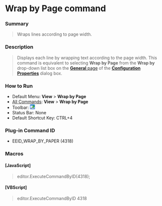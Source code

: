 # Wrap by Page command

### Summary

> Wraps lines according to page width.

### Description

> Displays each line by wrapping text according to the page width. This command is equivalent to
> selecting **Wrap by Page** from the
> **Wrap by** drop-down list box
> on the [**General** page](../../dlg/properties/general/index)
> of the **[Configuration Properties](../../dlg/properties/index)** dialog box.

### How to Run

- Default Menu: **View** \> **Wrap by Page**
- [All Commands](../tools/all_commands): **View** >
**Wrap by Page**
- Toolbar: ![](../../images/wrapbypage.gif)
- Status Bar: None
- Default Shortcut Key: CTRL+4

### Plug-in Command ID

- EEID\_WRAP\_BY\_PAPER (4318)

### Macros

#### \[JavaScript\]

> editor.ExecuteCommandByID(4318);

#### \[VBScript\]

> editor.ExecuteCommandByID 4318
